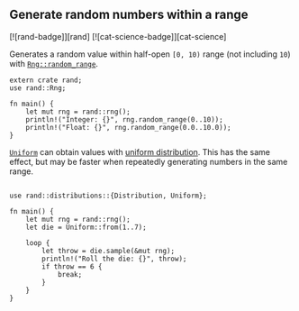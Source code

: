 ## Generate random numbers within a range

[![rand-badge]][rand] [![cat-science-badge]][cat-science]

Generates a random value within half-open `[0, 10)` range (not including `10`) with [`Rng::random_range`].

```rust,edition2018
extern crate rand;
use rand::Rng;

fn main() {
    let mut rng = rand::rng();
    println!("Integer: {}", rng.random_range(0..10));
    println!("Float: {}", rng.random_range(0.0..10.0));
}
```

[`Uniform`] can obtain values with [uniform distribution].
This has the same effect, but may be faster when repeatedly generating numbers
in the same range.

```rust,edition2018

use rand::distributions::{Distribution, Uniform};

fn main() {
    let mut rng = rand::rng();
    let die = Uniform::from(1..7);

    loop {
        let throw = die.sample(&mut rng);
        println!("Roll the die: {}", throw);
        if throw == 6 {
            break;
        }
    }
}
```

[`Uniform`]: https://docs.rs/rand/*/rand/distributions/uniform/struct.Uniform.html
[`Rng::random_range`]: https://doc.rust-lang.org/rand/*/rand/trait.Rng.html#method.random_range
[uniform distribution]: https://en.wikipedia.org/wiki/Uniform_distribution_(continuous)
